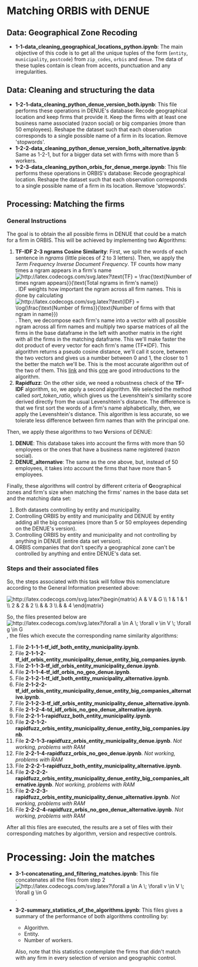 # Matching ORBIS with DENUE

## Data: Geographical Zone Recoding

- **1-1-data_cleaning_geographical_locations_python.ipynb**: The main objective of this code is to get all the unique tuples of the form (`entity`, `municipality`, `postcode`) from `zip_codes`, `orbis` and `denue`. The data of these tuples contain is clean from accents, punctuation and any irregularities. 

## Data: Cleaning and structuring the data

- **1-2-1-data_cleaning_python_denue_version_both.ipynb**:  This file performs these operations in DENUE's database: Recode geographical location and keep firms that provide it. Keep the firms with at least one business name associated (razon social) or big companies (more than 50 employees). Reshape the dataset such that each observation corresponds to a single possible name of a firm in its location. Remove 'stopwords'. 
- **1-2-2-data_cleaning_python_denue_version_both_alternative.ipynb**: Same as 1-2-1, but for a bigger data set with firms with more than 5 workers. 
- **1-2-3-data_cleaning_python_orbis_for_denue_merge.ipynb**: This file performs these operations in ORBIS's database: Recode geographical location. Reshape the dataset such that each observation corresponds to a single possible name of a firm in its location. Remove 'stopwords'. 

## Processing: Matching the firms

### General Instructions

The goal is to obtain the all possible firms in DENUE that could be a match for a firm in ORBIS. This will be achieved by implementing two **A**lgorithms: 

1. **TF-IDF 2-3 ngrams Cosine Similarity**: First, we split the words of each sentence in *ngrams* (little pieces of 2 to 3 letters). Then, we apply the *Term Frequency Inverse Document Frequency*. TF counts how many times a ngram appears in a firm's name <img src="http://latex.codecogs.com/svg.latex?\text{TF}&space;=&space;\frac{\text{Number&space;of&space;times&space;ngram&space;appears}}{\text{Total&space;ngrams&space;in&space;firm's&space;name}}" title="http://latex.codecogs.com/svg.latex?\text{TF} = \frac{\text{Number of times ngram appears}}{\text{Total ngrams in firm's name}}" />. IDF weights how important the ngram across all firm names. This is done by calculating <img src="http://latex.codecogs.com/svg.latex?\text{IDF}&space;=&space;\log(\frac{\text{Number&space;of&space;firms}}{\text{Number&space;of&space;firms&space;with&space;that&space;ngram&space;in&space;name}})" title="http://latex.codecogs.com/svg.latex?\text{IDF} = \log(\frac{\text{Number of firms}}{\text{Number of firms with that ngram in name}})" />.  Then, we decompose each firm's name into a vector with all possible ngram across all firm names and multiply two sparse matrices of all the firms in the base dataframe in the left with another matrix in the right with all the firms in the matching dataframe. This we'll make faster the dot product of every vector for each firm's name (TF*IDF).  This algorithm returns a pseudo cosine distance, we'll call it score, between the two vectors and gives us a number between 0 and 1, the closer to 1 the better the match we'll be. This is the most accurate algorithm out of the two of them. This [link](https://janav.wordpress.com/2013/10/27/tf-idf-and-cosine-similarity/) and this [one](https://bergvca.github.io/2017/10/14/super-fast-string-matching.html) are good introductions to the algorithm. 
2. **Rapidfuzz**: On the other side, we need a robustness check of the **TF-IDF** algorithm, so, we apply a second algorithm. We selected the method called *sort_token_ratio*, which gives us the Levenshtein's similarity score derived directly from the usual Levenshtein's distance. The difference is that we first sort the words of a firm's name alphabetically, then, we apply the Levenshtein's distance. This algorithm is less accurate, so we tolerate less difference between firm names than with the principal one. 

Then, we apply these algorithms to two **V**ersions of DENUE: 

1. **DENUE**: This database takes into account the firms with more than 50 employees or the ones that have a business name registered (razon social). 
2. **DENUE_alternative**: The same as the one above, but, instead of 50 employees, it takes into account the firms that have more than 5 employees. 

Finally, these algorithms will control by different criteria of **G**eographical zones and firm's size when matching the firms' names in the base data set and the matching data set: 

1. Both datasets controlling by entity and municipality. 
2. Controlling ORBIS by entity and municipality and DENUE by entity adding all the big companies (more than 5 or 50 employees depending on the DENUE's version). 
3. Controlling ORBIS by entity and municipality and not controlling by anything in DENUE (entire data set version). 
4. ORBIS companies that don't specify a geographical zone can't be controlled by anything and entire DENUE's data set. 

### Steps and their associated files

So, the steps associated with this task will follow this nomenclature according to the General Information presented above: 

<img src="http://latex.codecogs.com/svg.latex?\begin{matrix}&space;A&space;&&space;V&space;&&space;G&space;\\&space;1&space;&&space;1&space;&&space;1&space;\\&space;2&space;&&space;2&space;&&space;2&space;\\&space;&&space;&&space;3&space;\\&space;&&space;&&space;4&space;\end{matrix}" title="http://latex.codecogs.com/svg.latex?\begin{matrix} A & V & G \\ 1 & 1 & 1 \\ 2 & 2 & 2 \\ & & 3 \\ & & 4 \end{matrix}" />

So, the files presented below are <img src="http://latex.codecogs.com/svg.latex?\forall&space;a&space;\in&space;A&space;\;&space;\forall&space;v&space;\in&space;V&space;\;&space;\forall&space;g&space;\in&space;G" title="http://latex.codecogs.com/svg.latex?\forall a \in A \; \forall v \in V \; \forall g \in G" />, the files which execute the corresponding name similarity algorithms:

1. File **2-1-1-1-tf_idf_both_entity_municipality.ipynb**. 
2. File **2-1-1-2-tf_idf_orbis_entity_municipality_denue_entity_big_companies.ipynb**. 
3. File **2-1-1-3-tf_idf_orbis_entity_municipality_denue.ipynb**. 
4. File **2-1-1-4-tf_idf_orbis_no_geo_denue.ipynb**. 
5. File **2-1-2-1-tf_idf_both_entity_municipality_alternative.ipynb**. 
6. File **2-1-2-2-tf_idf_orbis_entity_municipality_denue_entity_big_companies_alternative.ipynb**. 
7. File **2-1-2-3-tf_idf_orbis_entity_municipality_denue_alternative.ipynb**. 
8. File **2-1-2-4-td_idf_orbis_no_geo_denue_alternative.ipynb**. 
9. File **2-2-1-1-rapidfuzz_both_entity_municipality.ipynb**. 
10. File **2-2-1-2-rapidfuzz_orbis_entity_municipality_denue_entity_big_companies.ipynb**. 
11. File **2-2-1-3-rapidfuzz_orbis_entity_municipality_denue.ipynb**. *Not working, problems with RAM*
12. File **2-2-1-4-rapidfuzz_orbis_no_geo_denue.ipynb**. *Not working, problems with RAM*
13. File **2-2-2-1-rapidfuzz_both_entity_municipality_alternative.ipynb**. 
14. File **2-2-2-2-rapidfuzz_orbis_entity_municipality_denue_entity_big_companies_alternative.ipynb**. *Not working, problems with RAM*
15. File **2-2-2-3-rapidfuzz_orbis_entity_municipality_denue_alternative.ipynb**. *Not working, problems with RAM*
16. File **2-2-2-4-rapidfuzz_orbis_no_geo_denue_alternative.ipynb**. *Not working, problems with RAM*

After all this files are executed, the results are a set of files with their corresponding matches by algorithm, version and respective controls. 

# Processing: Join the matches

- **3-1-concatenating_and_filtering_matches.ipynb**: This file concatenates all the files from step 2 <img src="http://latex.codecogs.com/svg.latex?\forall&space;a&space;\in&space;A&space;\;&space;\forall&space;v&space;\in&space;V&space;\;&space;\forall&space;g&space;\in&space;G" title="http://latex.codecogs.com/svg.latex?\forall a \in A \; \forall v \in V \; \forall g \in G" />. 

- **3-2-summary_statistics_of_the_algorithms.ipynb**: This files gives a summary of the performance of both algorithms controlling by: 

  - Algorithm. 
  - Entity. 
  - Number of workers. 

  Also, note that this statistics contemplate the firms that didn't match with any firm in every selection of version and geographic control. 